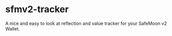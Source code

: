 # sfmv2-tracker
A nice and easy to look at reflection and value tracker for your SafeMoon v2 Wallet.
